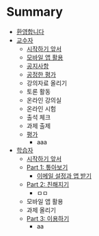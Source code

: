 # Summary

* [환영합니다](README.md)
* [교수자](c2dc-c791-d558-ae30-c55e-c11c.md)
  * [시작하기 앞서](c2dc-c791-d558-ae30-c55e-c11c.md)
  * [모바일 앱 활용](baa8-bc14-c77c-c571-d65c-c6a9.md)
  * [공지사항](ad50-c218-c790/acf5-c9c0-c0ac-d56d.md)
  * [공정한 평가](d3c9-ac00.md)
  * 강의자료 올리기
  * 토론 활동
  * 온라인 강의실
  * 온라인 시험
  * 출석 체크
  * 과제 출제
  * [평가](d3c9-ac00.md)
    * aaa
* [학습자](d559-c2b5-c790/c2dc-c791-d558-ae30-c55e-c11c.md)
  * [시작하기 앞서](d559-c2b5-c790/c2dc-c791-d558-ae30-c55e-c11c.md)
  * [Part 1: 톺아보기](d559-c2b5-c790/part-1-d1ba-c544-bcf4-ae30.md)
    * [이메일 설정과 앱 받기](d559-c2b5-c790/part-1-d1ba-c544-bcf4-ae30/c774-ba54-c77c-c124-c815-acfc-c571-bc1b-ae30.md)
  * [Part 2: 친해지기](d559-c2b5-c790/part-2-ce5c-d574-c9c0-ae30.md)
    * ㅁㅁ
  * 모바일 앱 활용
  * 과제 올리기
  * [Part 3: 이용하기](d559-c2b5-c790/part-3-c774-c6a9-d558-ae30.md)
    * aa

